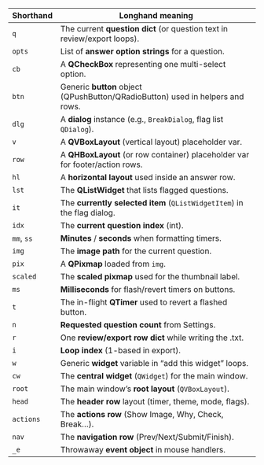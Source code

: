| Shorthand  | Longhand meaning                                                                 |
| ---------- | -------------------------------------------------------------------------------- |
| `q`        | The current **question dict** (or question text in review/export loops).         |
| `opts`     | List of **answer option strings** for a question.                                |
| `cb`       | A **QCheckBox** representing one multi-select option.                            |
| `btn`      | Generic **button** object (QPushButton/QRadioButton) used in helpers and rows.   |
| `dlg`      | A **dialog** instance (e.g., `BreakDialog`, flag list `QDialog`).                |
| `v`        | A **QVBoxLayout** (vertical layout) placeholder var.                             |
| `row`      | A **QHBoxLayout** (or row container) placeholder var for footer/action rows.     |
| `hl`       | A **horizontal layout** used inside an answer row.                               |
| `lst`      | The **QListWidget** that lists flagged questions.                                |
| `it`       | The **currently selected item** (`QListWidgetItem`) in the flag dialog.          |
| `idx`      | The **current question index** (int).                                            |
| `mm`, `ss` | **Minutes** / **seconds** when formatting timers.                                |
| `img`      | The **image path** for the current question.                                     |
| `pix`      | A **QPixmap** loaded from `img`.                                                 |
| `scaled`   | The **scaled pixmap** used for the thumbnail label.                              |
| `ms`       | **Milliseconds** for flash/revert timers on buttons.                             |
| `t`        | The in-flight **QTimer** used to revert a flashed button.                        |
| `n`        | **Requested question count** from Settings.                                      |
| `r`        | One **review/export row dict** while writing the .txt.                           |
| `i`        | **Loop index** (1-based in export).                                              |
| `w`        | Generic **widget** variable in “add this widget” loops.                          |
| `cw`       | The **central widget** (`QWidget`) for the main window.                          |
| `root`     | The main window’s **root layout** (`QVBoxLayout`).                               |
| `head`     | The **header row** layout (timer, theme, mode, flags).                           |
| `actions`  | The **actions row** (Show Image, Why, Check, Break…).                            |
| `nav`      | The **navigation row** (Prev/Next/Submit/Finish).                                |
| `_e`       | Throwaway **event object** in mouse handlers.                                    |
